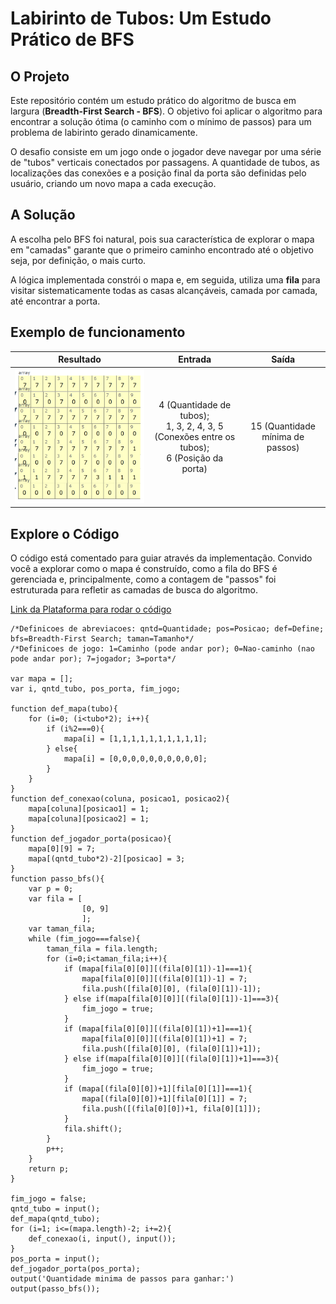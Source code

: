 Labirinto de Tubos: Um Estudo Prático de BFS
===
O Projeto
---
Este repositório contém um estudo prático do algoritmo de busca em largura (**Breadth-First Search - BFS**). O objetivo foi aplicar o algoritmo para encontrar a solução ótima (o caminho com o mínimo de passos) para um problema de labirinto gerado dinamicamente.

O desafio consiste em um jogo onde o jogador deve navegar por uma série de "tubos" verticais conectados por passagens. A quantidade de tubos, as localizações das conexões e a posição final da porta são definidas pelo usuário, criando um novo mapa a cada execução.

A Solução
---
A escolha pelo BFS foi natural, pois sua característica de explorar o mapa em "camadas" garante que o primeiro caminho encontrado até o objetivo seja, por definição, o mais curto.

A lógica implementada constrói o mapa e, em seguida, utiliza uma **fila** para visitar sistematicamente todas as casas alcançáveis, camada por camada, até encontrar a porta.

Exemplo de funcionamento
---
|Resultado|Entrada|Saída|
|:-------------------:|:---:|:---:|
|![](0x0.png)|4 (Quantidade de tubos);<br>1, 3, 2, 4, 3, 5 (Conexões entre os tubos);<br>6 (Posição da porta)| 15 (Quantidade mínima de passos) |

Explore o Código
---
O código está comentado para guiar através da implementação. Convido você a explorar como o mapa é construído, como a fila do BFS é gerenciada e, principalmente, como a contagem de "passos" foi estruturada para refletir as camadas de busca do algoritmo.

[Link da Plataforma para rodar o código](https://megatron0000.github.io/another-pythontutor-frontend/#edit)

    /*Definicoes de abreviacoes: qntd=Quantidade; pos=Posicao; def=Define; bfs=Breadth-First Search; taman=Tamanho*/
    /*Definicoes de jogo: 1=Caminho (pode andar por); 0=Nao-caminho (nao pode andar por); 7=jogador; 3=porta*/
    
    var mapa = [];
    var i, qntd_tubo, pos_porta, fim_jogo;
    
    function def_mapa(tubo){
        for (i=0; (i<tubo*2); i++){
            if (i%2===0){
                mapa[i] = [1,1,1,1,1,1,1,1,1,1];
            } else{
                mapa[i] = [0,0,0,0,0,0,0,0,0,0];
            }
        }
    }
    function def_conexao(coluna, posicao1, posicao2){
        mapa[coluna][posicao1] = 1;
        mapa[coluna][posicao2] = 1;
    }
    function def_jogador_porta(posicao){
        mapa[0][9] = 7;
        mapa[(qntd_tubo*2)-2][posicao] = 3;
    }
    function passo_bfs(){
        var p = 0;
        var fila = [
                    [0, 9]
                    ];
        var taman_fila;
        while (fim_jogo===false){
            taman_fila = fila.length;
            for (i=0;i<taman_fila;i++){
                if (mapa[fila[0][0]][(fila[0][1])-1]===1){
                    mapa[fila[0][0]][(fila[0][1])-1] = 7;
                    fila.push([fila[0][0], (fila[0][1])-1]);
                } else if(mapa[fila[0][0]][(fila[0][1])-1]===3){
                    fim_jogo = true;
                }
                if (mapa[fila[0][0]][(fila[0][1])+1]===1){
                    mapa[fila[0][0]][(fila[0][1])+1] = 7;
                    fila.push([fila[0][0], (fila[0][1])+1]);
                } else if(mapa[fila[0][0]][(fila[0][1])+1]===3){
                    fim_jogo = true;
                }
                if (mapa[(fila[0][0])+1][fila[0][1]]===1){
                    mapa[(fila[0][0])+1][fila[0][1]] = 7;
                    fila.push([(fila[0][0])+1, fila[0][1]]);
                }
                fila.shift();
            }
            p++;
        }
        return p;
    }
    
    fim_jogo = false;
    qntd_tubo = input();
    def_mapa(qntd_tubo);
    for (i=1; i<=(mapa.length)-2; i+=2){
        def_conexao(i, input(), input());
    }
    pos_porta = input();
    def_jogador_porta(pos_porta);
    output('Quantidade minima de passos para ganhar:')
    output(passo_bfs());
